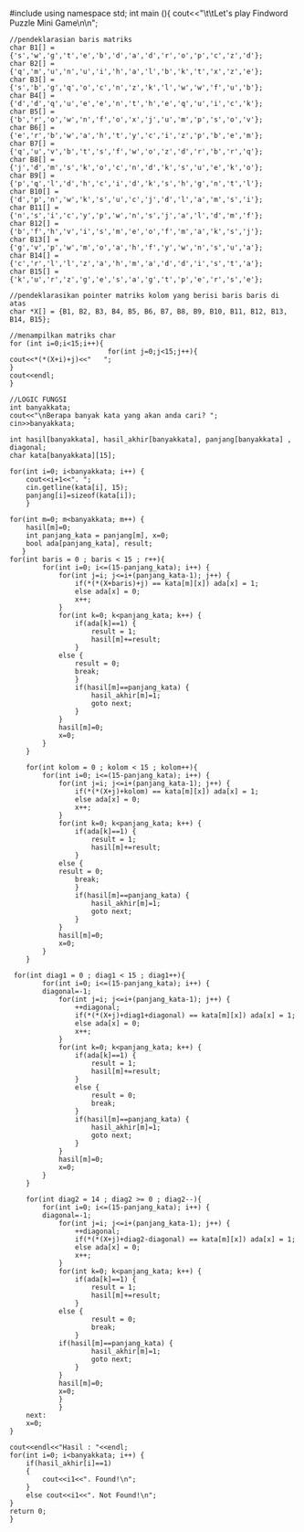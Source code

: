 #include<iostream>
using namespace std;
    int main (){
    cout<<"\t\tLet's play Findword Puzzle Mini Game\n\n";
    
    //pendeklarasian baris matriks
    char B1[] = {'s','w','g','t','e','b','d','a','d','r','o','p','c','z','d'};
    char B2[] = {'q','m','u','n','u','i','h','a','l','b','k','t','x','z','e'};
    char B3[] = {'s','b','g','q','o','c','n','z','k','l','w','w','f','u','b'};
    char B4[] = {'d','d','q','u','e','e','n','t','h','e','q','u','i','c','k'};
    char B5[] = {'b','r','o','w','n','f','o','x','j','u','m','p','s','o','v'};
    char B6[] = {'e','r','b','w','a','h','t','y','c','i','z','p','b','e','m'};
    char B7[] = {'q','u','v','b','t','s','f','w','o','z','d','r','b','r','q'};
    char B8[] = {'j','d','m','s','k','o','c','n','d','k','s','u','e','k','o'};
    char B9[] = {'p','q','l','d','h','c','i','d','k','s','h','g','n','t','l'};
    char B10[] = {'d','p','n','w','k','s','u','c','j','d','l','a','m','s','i'};
    char B11[] = {'n','s','i','c','y','p','w','n','s','j','a','l','d','m','f'};
    char B12[] = {'b','f','h','v','i','s','m','e','o','f','m','a','k','s','j'};
    char B13[] = {'g','v','p','w','m','o','a','h','f','y','w','n','s','u','a'};
    char B14[] = {'c','r','l','l','z','a','h','m','a','d','d','i','s','t','a'};
    char B15[] = {'k','u','r','z','g','e','s','a','g','t','p','e','r','s','e'};
    
    //pendeklarasikan pointer matriks kolom yang berisi baris baris di atas
    char *X[] = {B1, B2, B3, B4, B5, B6, B7, B8, B9, B10, B11, B12, B13, B14, B15};
    
    //menampilkan matriks char
    for (int i=0;i<15;i++){
                            for(int j=0;j<15;j++){
    cout<<*(*(X+i)+j)<<"   ";
    }
    cout<<endl;
    }
    
    //LOGIC FUNGSI
    int banyakkata;
    cout<<"\nBerapa banyak kata yang akan anda cari? ";
    cin>>banyakkata;
    
    int hasil[banyakkata], hasil_akhir[banyakkata], panjang[banyakkata] , diagonal;
    char kata[banyakkata][15];
    
    for(int i=0; i<banyakkata; i++) {
        cout<<i+1<<". ";
        cin.getline(kata[i], 15);
        panjang[i]=sizeof(kata[i]);   
        }
    
    for(int m=0; m<banyakkata; m++) {
        hasil[m]=0;
        int panjang_kata = panjang[m], x=0;
        bool ada[panjang_kata], result;
       }
    for(int baris = 0 ; baris < 15 ; r++){
            for(int i=0; i<=(15-panjang_kata); i++) {
                for(int j=i; j<=i+(panjang_kata-1); j++) {
                    if(*(*(X+baris)+j) == kata[m][x]) ada[x] = 1;
                    else ada[x] = 0;
                    x++;
                }
                for(int k=0; k<panjang_kata; k++) {
                    if(ada[k]==1) {
                        result = 1;
                        hasil[m]+=result;
                    }
                else {
                    result = 0;
                    break;
                    }
                    if(hasil[m]==panjang_kata) { 
                        hasil_akhir[m]=1; 
                        goto next; 
                    }
                }
                hasil[m]=0;
                x=0;
            }
        }

        for(int kolom = 0 ; kolom < 15 ; kolom++){
            for(int i=0; i<=(15-panjang_kata); i++) {
                for(int j=i; j<=i+(panjang_kata-1); j++) {
                    if(*(*(X+j)+kolom) == kata[m][x]) ada[x] = 1;
                    else ada[x] = 0;
                    x++;
                }
                for(int k=0; k<panjang_kata; k++) {
                    if(ada[k]==1) {
                        result = 1;
                        hasil[m]+=result;
                    }
                else {
                result = 0;
                    break;
                    }
                    if(hasil[m]==panjang_kata) { 
                        hasil_akhir[m]=1; 
                        goto next; 
                    }
                }
                hasil[m]=0;
                x=0;
            }
        }
        
     for(int diag1 = 0 ; diag1 < 15 ; diag1++){
            for(int i=0; i<=(15-panjang_kata); i++) {
            diagonal=-1;
                for(int j=i; j<=i+(panjang_kata-1); j++) {
                    ++diagonal;
                    if(*(*(X+j)+diag1+diagonal) == kata[m][x]) ada[x] = 1;
                    else ada[x] = 0;
                    x++;
                }
                for(int k=0; k<panjang_kata; k++) {
                    if(ada[k]==1) {
                        result = 1;
                        hasil[m]+=result;
                    }
                    else {
                        result = 0;
                        break;
                    }
                    if(hasil[m]==panjang_kata) { 
                        hasil_akhir[m]=1; 
                        goto next; 
                    }
                }
                hasil[m]=0;
                x=0;
            }
        }

        for(int diag2 = 14 ; diag2 >= 0 ; diag2--){
            for(int i=0; i<=(15-panjang_kata); i++) {
            diagonal=-1;
                for(int j=i; j<=i+(panjang_kata-1); j++) {
                    ++diagonal;
                    if(*(*(X+j)+diag2-diagonal) == kata[m][x]) ada[x] = 1;
                    else ada[x] = 0;
                    x++;
                }
                for(int k=0; k<panjang_kata; k++) {
                    if(ada[k]==1) {
                        result = 1;
                        hasil[m]+=result;
                    }
                else {
                        result = 0;
                        break;
                    }
                if(hasil[m]==panjang_kata) { 
                        hasil_akhir[m]=1; 
                        goto next; 
                    }
                }
                hasil[m]=0;
                x=0;
                }
                }
        next:
        x=0;
    }

    cout<<endl<<"Hasil : "<<endl;
    for(int i=0; i<banyakkata; i++) {
        if(hasil_akhir[i]==1)
        {
            cout<<i1<<". Found!\n";
        }
        else cout<<i1<<". Not Found!\n";
    }
    return 0;
    }
